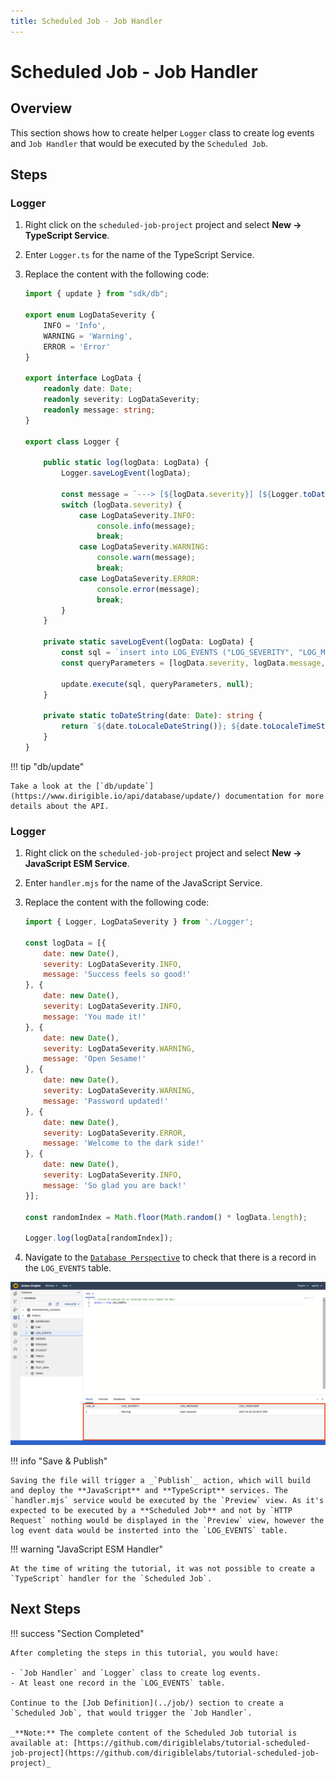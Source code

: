 ```yaml
---
title: Scheduled Job - Job Handler
---
```


Scheduled Job - Job Handler
===

## Overview

This section shows how to create helper `Logger` class to create log events and `Job Handler` that would be executed by the `Scheduled Job`.

## Steps

### Logger

1. Right click on the `scheduled-job-project` project and select **New &#8594; TypeScript Service**.
1. Enter `Logger.ts` for the name of the TypeScript Service.
1. Replace the content with the following code:

    ```ts
    import { update } from "sdk/db";

    export enum LogDataSeverity {
        INFO = 'Info',
        WARNING = 'Warning',
        ERROR = 'Error'
    }

    export interface LogData {
        readonly date: Date;
        readonly severity: LogDataSeverity;
        readonly message: string;
    }

    export class Logger {

        public static log(logData: LogData) {
            Logger.saveLogEvent(logData);

            const message = `---> [${logData.severity}] [${Logger.toDateString(logData.date)}]: ${logData.message} <---`;
            switch (logData.severity) {
                case LogDataSeverity.INFO:
                    console.info(message);
                    break;
                case LogDataSeverity.WARNING:
                    console.warn(message);
                    break;
                case LogDataSeverity.ERROR:
                    console.error(message);
                    break;
            }
        }

        private static saveLogEvent(logData: LogData) {
            const sql = `insert into LOG_EVENTS ("LOG_SEVERITY", "LOG_MESSAGE", "LOG_TIMESTAMP") values (?, ?, ?)`;
            const queryParameters = [logData.severity, logData.message, logData.date];

            update.execute(sql, queryParameters, null);
        }

        private static toDateString(date: Date): string {
            return `${date.toLocaleDateString()}; ${date.toLocaleTimeString()}`;
        }
    }
    ```

!!! tip "db/update"

    Take a look at the [`db/update`](https://www.dirigible.io/api/database/update/) documentation for more details about the API.

### Logger

1. Right click on the `scheduled-job-project` project and select **New &#8594; JavaScript ESM Service**.
1. Enter `handler.mjs` for the name of the JavaScript Service.
1. Replace the content with the following code:

    ```js
    import { Logger, LogDataSeverity } from './Logger';

    const logData = [{
        date: new Date(),
        severity: LogDataSeverity.INFO,
        message: 'Success feels so good!'
    }, {
        date: new Date(),
        severity: LogDataSeverity.INFO,
        message: 'You made it!'
    }, {
        date: new Date(),
        severity: LogDataSeverity.WARNING,
        message: 'Open Sesame!'
    }, {
        date: new Date(),
        severity: LogDataSeverity.WARNING,
        message: 'Password updated!'
    }, {
        date: new Date(),
        severity: LogDataSeverity.ERROR,
        message: 'Welcome to the dark side!'
    }, {
        date: new Date(),
        severity: LogDataSeverity.INFO,
        message: 'So glad you are back!'
    }];

    const randomIndex = Math.floor(Math.random() * logData.length);

    Logger.log(logData[randomIndex]);
    ```

1. Navigate to the [`Database Perspective`](/help/development/ide/perspectives/database/) to check that there is a record in the `LOG_EVENTS` table.

![Handler Execution](handler-execution.png)

!!! info "Save & Publish"
    
	Saving the file will trigger a _`Publish`_ action, which will build and deploy the **JavaScript** and **TypeScript** services. The `handler.mjs` service would be executed by the `Preview` view. As it's expected to be executed by a **Scheduled Job** and not by `HTTP Request` nothing would be displayed in the `Preview` view, however the log event data would be insterted into the `LOG_EVENTS` table.


!!! warning "JavaScript ESM Handler"

    At the time of writing the tutorial, it was not possible to create a `TypeScript` handler for the `Scheduled Job`.

## Next Steps

!!! success "Section Completed"

    After completing the steps in this tutorial, you would have:

    - `Job Handler` and `Logger` class to create log events.
    - At least one record in the `LOG_EVENTS` table.

    Continue to the [Job Definition](../job/) section to create a `Scheduled Job`, that would trigger the `Job Handler`.

    _**Note:** The complete content of the Scheduled Job tutorial is available at: [https://github.com/dirigiblelabs/tutorial-scheduled-job-project](https://github.com/dirigiblelabs/tutorial-scheduled-job-project)_
